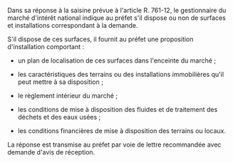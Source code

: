 Dans sa réponse à la saisine prévue à l'article R. 761-12, le gestionnaire du marché d'intérêt national indique au préfet s'il dispose ou non de surfaces et installations correspondant à la demande.


S'il dispose de ces surfaces, il fournit au préfet une proposition d'installation comportant :


- un plan de localisation de ces surfaces dans l'enceinte du marché ;


- les caractéristiques des terrains ou des installations immobilières qu'il peut mettre à sa disposition ;


- le règlement intérieur du marché ;


- les conditions de mise à disposition des fluides et de traitement des déchets et des eaux usées ;


- les conditions financières de mise à disposition des terrains ou locaux. 


La réponse est transmise au préfet par voie de lettre recommandée avec demande d'avis de réception.

